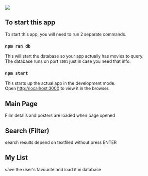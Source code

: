 ![](https://fontmeme.com/permalink/190707/fd4735271a0d997cbe19a04408c896fc.png)

## To start this app

To start this app, you will need to run 2 separate commands.

### `npm run db`

This will start the database so your app actually has movies to query.<br>
The database runs on port `3001` just in case you need that info.

### `npm start`

This starts up the actual app in the development mode.<br>
Open [http://localhost:3000](http://localhost:3000) to view it in the browser.

## Main Page

Film details and posters are loaded when page opened

## Search (Filter)

search results depend on textfiled without press ENTER

## My List

save the user's favourite and load it in database
